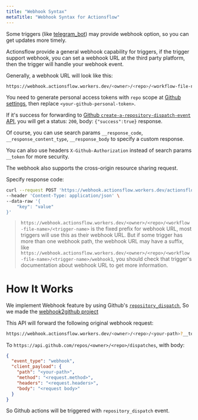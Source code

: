 ```yaml
---
title: "Webhook Syntax"
metaTitle: "Webhook Syntax for Actionsflow"
---
```


Some triggers (like [telegram_bot](https://github.com/actionsflow/actionsflow/tree/main/packages/actionsflow-trigger-telegram_bot)) may provide webhook option, so you can get updates more timely.

Actionsflow provide a general webhook capability for triggers, if the trigger support webhook, you can set a webhook URL at the third party platform, then the trigger will handle your webhook event.

Generally, a webhook URL will look like this:

```bash
https://webhook.actionsflow.workers.dev/<owner>/<repo>/<workflow-file-name>/<trigger-name>?__token=<your-github-personal-token>
```

You need to generate personal access tokens with `repo` scope at [Github settings](https://github.com/settings/tokens), then replace `<your-github-personal-token>`.

If it's success for forwarding to [Github `create-a-repository-dispatch-event` API](https://docs.github.com/en/rest/reference/repos#create-a-repository-dispatch-event), you will get a status: `200`, body: `{"success":true}` response.

Of course, you can use search params `__response_code`, `__response_content_type`, `__response_body` to specify a custom response.

You can also use headers `X-Github-Authorization` instead of search params `__token` for more security.

The webhook also supports the cross-origin resource sharing request.

Specify response code:

```bash
curl --request POST 'https://webhook.actionsflow.workers.dev/actionsflow/webhook2github/webhook/webhook?__token=<your-github-personal-token>&__response_code=200' \
--header 'Content-Type: application/json' \
--data-raw '{
    "key": "value"
}'
```

> `https://webhook.actionsflow.workers.dev/<owner>/<repo>/<workflow-file-name>/<trigger-name>` is the fixed prefix for webhook URL, most triggers will use this as their webhook URL. But if some trigger has more than one webhook path, the webhook URL may have a suffix, like `https://webhook.actionsflow.workers.dev/<owner>/<repo>/<workflow-file-name>/<trigger-name>/webhook1`, you should check that trigger's documentation about webhook URL to get more information.

# How It Works

We implement Webhook feature by using Github's [`repository_dispatch`](https://docs.github.com/en/actions/reference/events-that-trigger-workflows#repository_dispatch), So we made the [webhook2github project](https://github.com/actionsflow/webhook2github)

This API will forward the following original webhook request:

```bash
https://webhook.actionsflow.workers.dev/<owner>/<repo>/<your-path>?__token=<your-github-personal-token>
```

To `https://api.github.com/repos/<owner>/<repo>/dispatches`, with body:

```json
{
  "event_type": "webhook",
  "client_payload": {
    "path": "<your-path>",
    "method": "<request.method>",
    "headers": "<request.headers>",
    "body": "<request body>"
  }
}
```

So Github actions will be triggered with `repository_dispatch` event.

